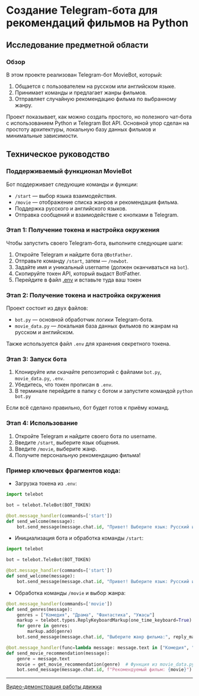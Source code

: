 # Создание Telegram-бота для рекомендаций фильмов на Python

## Исследование предметной области

### Обзор

В этом проекте реализован Telegram-бот MovieBot, который:

1. Общается с пользователем на русском или английском языке.
2. Принимает команды и предлагает жанры фильмов.
3. Отправляет случайную рекомендацию фильма по выбранному жанру.

Проект показывает, как можно создать простого, но полезного чат-бота с использованием Python и Telegram Bot API. Основной упор сделан на простоту архитектуры, локальную базу данных фильмов и минимальные зависимости.

## Техническое руководство

### Поддерживаемый функционал MovieBot

Бот поддерживает следующие команды и функции:

- `/start` — выбор языка взаимодействия.
- `/movie` — отображение списка жанров и рекомендация фильма.
- Поддержка русского и английского языков.
- Отправка сообщений и взаимодействие с кнопками в Telegram.

### Этап 1: Получение токена и настройка окружения

Чтобы запустить своего Telegram-бота, выполните следующие шаги:

1. Откройте Telegram и найдите бота `@BotFather`.
2. Отправьте команду `/start`, затем — `/newbot`.
3. Задайте имя и уникальный username (должен оканчиваться на `bot`).
4. Скопируйте токен API, который выдаст BotFather.
5. Перейдите в файл [.env](../src/.env) и вставьте туда ваш токен

### Этап 2: Получение токена и настройка окружения

Проект состоит из двух файлов:

- `bot.py` — основной обработчик логики Telegram-бота.
- `movie_data.py` — локальная база данных фильмов по жанрам на русском и английском.

Также используется файл `.env` для хранения секретного токена.

### Этап 3: Запуск бота

1. Клонируйте или скачайте репозиторий с файлами `bot.py`, `movie_data.py`, `.env`.
2. Убедитесь, что токен прописан в `.env`.
3. В терминале перейдите в папку с ботом и запустите командой `python bot.py`

Если всё сделано правильно, бот будет готов к приёму команд.

### Этап 4: Использование

1. Откройте Telegram и найдите своего бота по username.
2. Введите `/start`, выберите язык общения.
3. Введите `/movie`, выберите жанр.
4. Получите персональную рекомендацию фильма!

### Пример ключевых фрагментов кода:

- Загрузка токена из `.env`:

```python
import telebot

bot = telebot.TeleBot(BOT_TOKEN)

@bot.message_handler(commands=['start'])
def send_welcome(message):
    bot.send_message(message.chat.id, "Привет! Выберите язык: Русский или English")
```

- Инициализация бота и обработка команды `/start`:

```python
import telebot

bot = telebot.TeleBot(BOT_TOKEN)

@bot.message_handler(commands=['start'])
def send_welcome(message):
    bot.send_message(message.chat.id, "Привет! Выберите язык: Русский или English")

```

- Обработка команды `/movie` и выбор жанра:

```python
@bot.message_handler(commands=['movie'])
def send_genres(message):
    genres = ["Комедия", "Драма", "Фантастика", "Ужасы"]
    markup = telebot.types.ReplyKeyboardMarkup(one_time_keyboard=True)
    for genre in genres:
        markup.add(genre)
    bot.send_message(message.chat.id, "Выберите жанр фильма:", reply_markup=markup)

@bot.message_handler(func=lambda message: message.text in ["Комедия", "Драма", "Фантастика", "Ужасы"])
def send_movie_recommendation(message):
    genre = message.text
    movie = get_movie_recommendation(genre)  # Функция из movie_data.py
    bot.send_message(message.chat.id, f"Рекомендуемый фильм: {movie}")
```

---
[Видео-демонстрация работы движка](./variative_presentation.MOV)